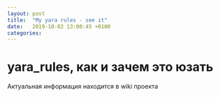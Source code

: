 ```yaml
---
layout: post
title:  "My yara rules - see it"
date:   2019-10-02 13:00:45 +0100
categories:
---
```


# yara_rules, как и зачем это юзать

Актуальная информация находится в wiki проекта
